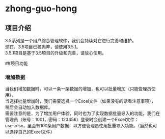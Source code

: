 # zhong-guo-hong
## 项目介绍
3.5系列是一个用户综合管理软件，我们会持续对它进行完善和维护。<br>
现在，3.5项目已被抛弃，请使用3.5.1。<br>
3.5.1项目是基于3.5项目的升级和完善，请放心使用。<br>

##项目功能
### 增加数据

当我们增加数据时，可以一条一条数据的增加，也可以批量增加（只能管理员使用）。<br>
当选择批量增加时，我们需要选择一个Excel文件（如果没有的话看注意事项），稍后会自动加入数据库。<br>
需要注意的是，为了增加用户体验，同时也为了实现数据批量导入的功能，我们在管理员（账号：1001，密码：123456）登录时会创建一个Excel文件：user.xlsx，里面有100条用户数据，以方便管理员使用批量导入功能。（当然也可以选择自己的Excel文件）

